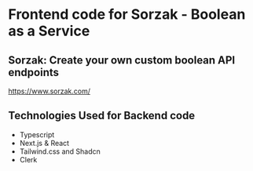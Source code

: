 # Frontend code for Sorzak - Boolean as a Service

## Sorzak: Create your own custom boolean API endpoints
https://www.sorzak.com/

## Technologies Used for Backend code
- Typescript
- Next.js & React
- Tailwind.css and Shadcn
- Clerk
